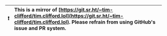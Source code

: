 

| :exclamation:  | This is a mirror of [https://git.sr.ht/~tim-clifford/tim.clifford.lol](https://git.sr.ht/~tim-clifford/tim.clifford.lol). Please refrain from using GitHub's issue and PR system.  |
|----------------|:-------------------------------------------------------------------------------------------------------------------------------------------------------|


